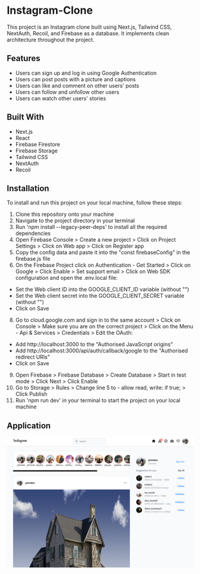 # Instagram-Clone
This project is an Instagram clone built using Next.js, Tailwind CSS, NextAuth, Recoil, and Firebase as a database. It implements clean architecture throughout the project.

## Features
* Users can sign up and log in using Google Authentication
* Users can post posts with a picture and captions
* Users can like and comment on other users' posts
* Users can follow and unfollow other users
* Users can watch other users' stories

## Built With
* Next.js
* React
* Firebase Firestore
* Firebase Storage
* Tailwind CSS
* NextAuth
* Recoil

## Installation
To install and run this project on your local machine, follow these steps:
1. Clone this repository onto your machine
2. Navigate to the project directory in your terminal
3. Run 'npm install --legacy-peer-deps' to install all the required dependencies
4. Open Firebase Console > Create a new project > Click on Project Settings > Click on Web app > Click on Register app
5. Copy the config data and paste it into the "const firebaseConfig" in the firebase.js file
6. On the Firebase Project click on Authentication - Get Started > Click on Google > Click Enable > Set support email > Click on Web SDK configuration and open the .env.local file:
* Set the Web client ID into the GOOGLE_CLIENT_ID variable (without "")
* Set the Web client secret into the GOOGLE_CLIENT_SECRET variable (without "")
* Click on Save

8. Go to cloud.google.com and sign in to the same account > Click on Console > Make sure you are on the correct project > Click on the Menu - Api & Services > Credentials > Edit the OAuth:
* Add http://localhost:3000 to the "Authorised JavaScript origins"
* Add http://localhost:3000/api/auth/callback/google to the "Authorised redirect URIs"
* Click on Save
9. Open Firebase > Firebase Database > Create Database > Start in test mode > Click Next > Click Enable
10. Go to Storage > Rules > Change line 5 to - allow read, write: if true; > Click Publish
11. Run 'npm run dev' in your terminal to start the project on your local machine

## Application
![App](/instagram-clone.png)

